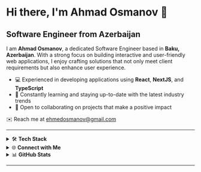 # Hi there, I'm Ahmad Osmanov 👋

## Software Engineer from Azerbaijan

I am **Ahmad Osmanov**, a dedicated Software Engineer based in **Baku, Azerbaijan**. With a strong focus on building interactive and user-friendly web applications, I enjoy crafting solutions that not only meet client requirements but also enhance user experience.

- 💻 Experienced in developing applications using **React**, **NextJS**, and **TypeScript**
- 🌱 Constantly learning and staying up-to-date with the latest industry trends
- 🤝 Open to collaborating on projects that make a positive impact

✉️ Reach me at [ehmedosmanov@gmail.com](mailto:ehmedosmanov@gmail.com)

---

<details>
  <summary>🛠 <strong>Tech Stack</strong></summary>
  <br>
  <p>
    <a href="https://skillicons.dev">
      <img src="https://skillicons.dev/icons?i=html,css,javascript,typescript,react,nextjs,vite,sass,tailwindcss,nodejs,expressjs,mongodb,redis,prisma,postgresql,nestjs,docker,redux&theme=dark&perline=8" alt="My Skills"/>
    </a>
  </p>
</details>

<details>
  <summary>🌐 <strong>Connect with Me</strong></summary>
  <br>
  <p>
    <a href="https://www.linkedin.com/in/ehmedosmanov" target="_blank" rel="noreferrer">
      <img src="https://raw.githubusercontent.com/danielcranney/readme-generator/main/public/icons/socials/linkedin.svg" width="40" height="40" alt="LinkedIn" />
    </a>
  </p>
</details>

<details>
  <summary>📊 <strong>GitHub Stats</strong></summary>
  <br>
  <p style="display: flex; justify-content: start;">
    <img src="https://github-readme-stats.vercel.app/api?username=ehmedosmanov&show_icons=true&count_private=true&title_color=22c55e&text_color=ffffff&icon_color=0891b2&bg_color=1c1917&hide_border=true&theme=radical" alt="Ahmad's GitHub stats" />
    &nbsp;&nbsp;
    <img src="https://github-readme-stats.vercel.app/api/top-langs/?username=ehmedosmanov&langs_count=8&layout=compact&title_color=22c55e&text_color=ffffff&icon_color=0891b2&bg_color=1c1917&hide_border=true&theme=radical" alt="Top Languages" />
  </p>
</details>

---
